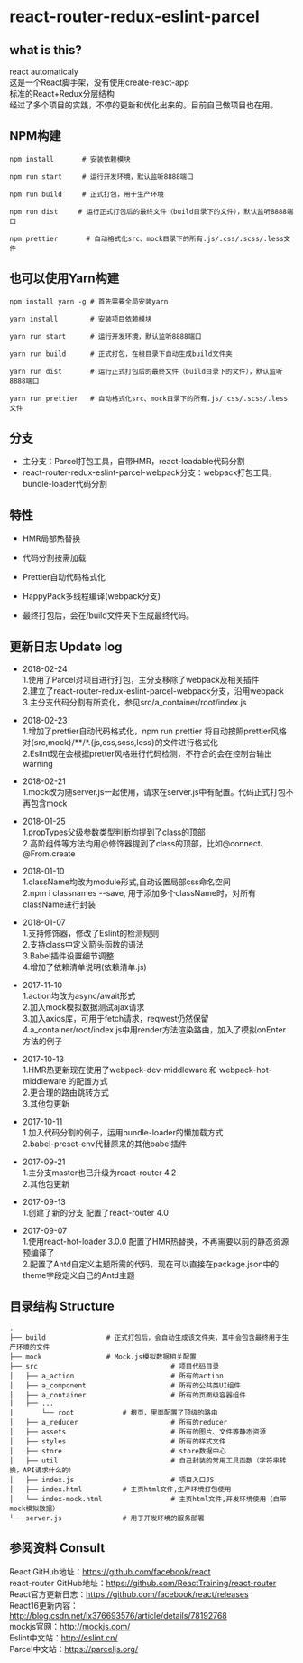 # react-router-redux-eslint-parcel
## what is this?
react automaticaly<br/>
这是一个React脚手架，没有使用create-react-app<br/>
标准的React+Redux分层结构<br/>
经过了多个项目的实践，不停的更新和优化出来的。目前自己做项目也在用。


## NPM构建

```
npm install       # 安装依赖模块
```

```
npm run start     # 运行开发环境，默认监听8888端口
```

```
npm run build     # 正式打包，用于生产环境
```

```
npm run dist     # 运行正式打包后的最终文件（build目录下的文件），默认监听8888端口
```

```
npm prettier       # 自动格式化src、mock目录下的所有.js/.css/.scss/.less文件
```


## 也可以使用Yarn构建

```
npm install yarn -g	# 首先需要全局安装yarn

yarn install		# 安装项目依赖模块

yarn run start		# 运行开发环境，默认监听8888端口

yarn run build		# 正式打包，在根目录下自动生成build文件夹

yarn run dist		# 运行正式打包后的最终文件（build目录下的文件），默认监听8888端口

yarn run prettier	# 自动格式化src、mock目录下的所有.js/.css/.scss/.less文件
```

## 分支

* 主分支：Parcel打包工具，自带HMR，react-loadable代码分割
* react-router-redux-eslint-parcel-webpack分支：webpack打包工具，bundle-loader代码分割

## 特性

* HMR局部热替换

* 代码分割按需加载

* Prettier自动代码格式化

* HappyPack多线程编译(webpack分支)

* 最终打包后，会在/build文件夹下生成最终代码。


## 更新日志 Update log
* 2018-02-24
	<br/>1.使用了Parcel对项目进行打包，主分支移除了webpack及相关插件
	<br/>2.建立了react-router-redux-eslint-parcel-webpack分支，沿用webpack
	<br/>3.主分支代码分割有所变化，参见src/a_container/root/index.js
* 2018-02-23
    <br/>1.增加了prettier自动代码格式化，npm run prettier 将自动按照prettier风格对{src,mock}/**/*.{js,css,scss,less}的文件进行格式化
    <br/>2.Eslint现在会根据pretter风格进行代码检测，不符合的会在控制台输出warning
* 2018-02-21
	<br/>1.mock改为随server.js一起使用，请求在server.js中有配置。代码正式打包不再包含mock
* 2018-01-25
	<br/>1.propTypes父级参数类型判断均提到了class的顶部
	<br/>2.高阶组件等方法均用@修饰器提到了class的顶部，比如@connect、@From.create
* 2018-01-10
	<br/>1.className均改为module形式,自动设置局部css命名空间
	<br/>2.npm i classnames --save, 用于添加多个className时，对所有className进行封装
* 2018-01-07
	<br/>1.支持修饰器，修改了Eslint的检测规则
	<br/>2.支持class中定义箭头函数的语法
	<br/>3.Babel插件设置细节调整
	<br/>4.增加了依赖清单说明(依赖清单.js)
* 2017-11-10
	<br/>1.action均改为async/await形式
	<br/>2.加入mock模拟数据测试ajax请求
	<br/>3.加入axios库，可用于fetch请求，reqwest仍然保留
	<br/>4.a_container/root/index.js中用render方法渲染路由，加入了模拟onEnter方法的例子
* 2017-10-13
	<br/>1.HMR热更新现在使用了webpack-dev-middleware 和 webpack-hot-middleware 的配置方式
	<br/>2.更合理的路由跳转方式
	<br/>3.其他包更新
* 2017-10-11
	<br/>1.加入代码分割的例子，运用bundle-loader的懒加载方式
	<br/>2.babel-preset-env代替原来的其他babel插件
* 2017-09-21
	<br/>1.主分支master也已升级为react-router 4.2
	<br/>2.其他包更新
	
* 2017-09-13
	<br/>1.创建了新的分支 配置了react-router 4.0
	
* 2017-09-07
	<br/>1.使用react-hot-loader 3.0.0 配置了HMR热替换，不再需要以前的静态资源预编译了
	<br/>2.配置了Antd自定义主题所需的代码，现在可以直接在package.json中的theme字段定义自己的Antd主题
	

## 目录结构 Structure

```
.
├── build				# 正式打包后，会自动生成该文件夹，其中会包含最终用于生产环境的文件
├── mock				# Mock.js模拟数据相关配置
├── src                                 # 项目代码目录
│   ├── a_action                        # 所有的action
│   ├── a_component                     # 所有的公共类UI组件
│   ├── a_container                     # 所有的页面级容器组件
|	├── ...
|   	└── root			# 根页，里面配置了顶级的路由
│   ├── a_reducer                       # 所有的reducer
│   ├── assets                          # 所有的图片、文件等静态资源
│   ├── styles                          # 所有的样式文件
│   ├── store                           # store数据中心
│   ├── util                            # 自己封装的常用工具函数（字符串转换，API请求什么的）
│   ├── index.js                        # 项目入口JS
│   ├── index.html			# 主页html文件,生产环境打包使用
│   └── index-mock.html                 # 主页html文件,开发环境使用（自带mock模拟数据）
└── server.js				# 用于开发环境的服务部署

```


## 参阅资料 Consult
React GitHub地址：https://github.com/facebook/react <br/>
react-router GitHub地址：https://github.com/ReactTraining/react-router <br/>
React官方更新日志：https://github.com/facebook/react/releases <br/>
React16更新内容：http://blog.csdn.net/lx376693576/article/details/78192768 <br/>
mockjs官网：http://mockjs.com/ <br/>
Eslint中文站：http://eslint.cn/ <br/>
Parcel中文站：https://parceljs.org/ <br/>
